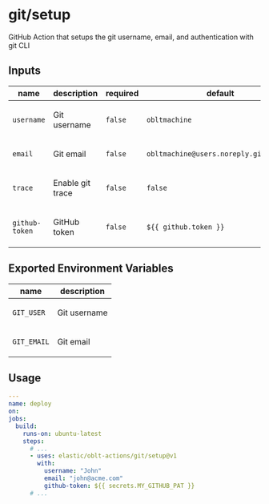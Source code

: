 # git/setup

GitHub Action that setups the git username, email, and authentication with git CLI

## Inputs

| name           | description             | required | default                                |
|----------------|-------------------------|----------|----------------------------------------|
| `username`     | <p>Git username</p>     | `false`  | `obltmachine`                          |
| `email`        | <p>Git email</p>        | `false`  | `obltmachine@users.noreply.github.com` |
| `trace`        | <p>Enable git trace</p> | `false`  | `false`                                |
| `github-token` | <p>GitHub token</p>     | `false`  | `${{ github.token }}`                  |

## Exported Environment Variables

| name       | description             |
|------------|-------------------------|
| `GIT_USER` | <p>Git username</p>     |
| `GIT_EMAIL`| <p>Git email</p>        |

## Usage

```yaml
---
name: deploy
on:
jobs:
  build:
    runs-on: ubuntu-latest
    steps:
      # ...
      - uses: elastic/oblt-actions/git/setup@v1
        with:
          username: "John"
          email: "john@acme.com"
          github-token: ${{ secrets.MY_GITHUB_PAT }}
      # ...
```
